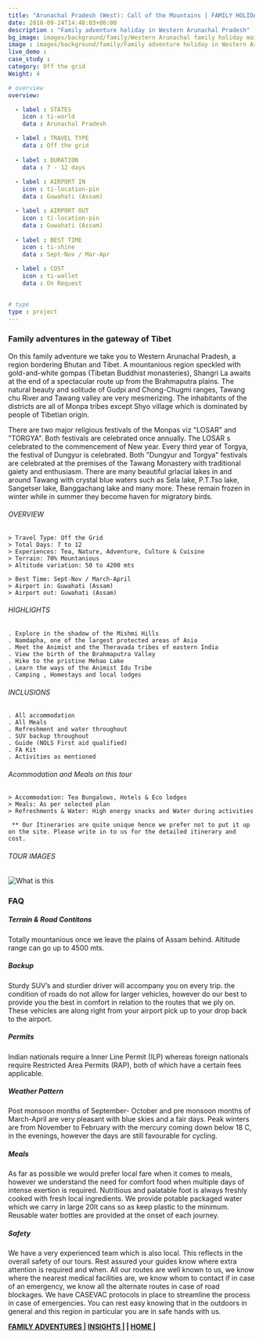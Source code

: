 ```yaml
---
title: "Arunachal Pradesh (West): Call of the Mountains | FAMILY HOLIDAY"
date: 2018-09-24T14:48:03+06:00
description : "Family adventure holiday in Western Arunachal Pradesh"
bg_image: images/background/family/Western Arunachal family holiday main.jpg
image : images/background/family/Family adventure holiday in Western Arunachal Pradesh.jpg
live_demo : 
case_study : 
category: Off the grid
Weight: 4

# overview
overview:

  - label : STATES
    icon : ti-world
    data : Arunachal Pradesh

  - label : TRAVEL TYPE
    data : Off the grid
    
  - label : DURATION
    data : 7 - 12 days
    
  - label : AIRPORT IN
    icon : ti-location-pin
    data : Guwahati (Assam)

  - label : AIRPORT OUT
    icon : ti-location-pin
    data : Guwahati (Assam)
    
  - label : BEST TIME
    icon : ti-shine
    data : Sept-Nov / Mar-Apr

  - label : COST
    icon : ti-wallet
    data : On Request


# type
type : project
---
```


### Family adventures in the gateway of Tibet

On this family adventure we take you to Western Arunachal Pradesh, a region bordering Bhutan and Tibet. A mountanious region speckled with gold-and-white gompas (Tibetan Buddhist monasteries), Shangri La  awaits at the end of a  spectacular route up from the Brahmaputra plains. The natural beauty and solitude of Gudpi and Chong-Chugmi ranges, Tawang chu River and Tawang valley are very mesmerizing. The inhabitants of the districts are all of Monpa tribes except Shyo village which is dominated by people of Tibetian origin.

There are two major religious festivals of the Monpas viz "LOSAR" and "TORGYA". Both festivals are celebrated once annually. The LOSAR s celebrated to the commencement of New year. Every third year of Torgya, the festival of Dungyur is celebrated. Both "Dungyur and Torgya" festivals are celebrated at the premises of the Tawang Monastery with traditional gaiety and enthusiasm. There are many beautiful grlacial lakes in and around Tawang with crystal blue waters such as Sela lake, P.T.Tso lake, Sangetser lake, Banggachang lake and many more. These remain frozen in winter while in summer they become haven for migratory birds.



###### OVERVIEW
```
> Travel Type: Off the Grid
> Total Days: 7 to 12
> Experiences: Tea, Nature, Adventure, Culture & Cuisine
> Terrain: 70% Mountanious
> Altitude variation: 50 to 4200 mts

> Best Time: Sept-Nov / March-April
> Airport in: Guwahati (Assam)
> Airport out: Guwahati (Assam)
```




###### HIGHLIGHTS
```
. Explore in the shadow of the Mishmi Hills
. Namdapha, one of the largest protected areas of Asia
. Meet the Animist and the Theravada tribes of eastern India
. View the birth of the Brahmaputra Valley
. Hike to the pristine Mehao Lake
. Learn the ways of the Animist Idu Tribe
. Camping , Homestays and local lodges
```

###### INCLUSIONS
```
. All accommodation
. All Meals
. Refreshment and water throughout
. SUV backup throughout
. Guide (NOLS First aid qualified)
. FA Kit
. Activities as mentioned
```
###### Acommodation and Meals on this tour
```
> Accommodation: Tea Bungalows, Hotels & Eco lodges
> Meals: As per selected plan
> Refreshments & Water: High energy snacks and Water during activities

```
``` ** Our Itineraries are quite unique hence we prefer not to put it up on the site. Please write in to us for the detailed itinerary and cost.```

###### TOUR IMAGES

![What is this](/images/background/family/tawangfamilytourgallery.jpg)

### FAQ


##### Terrain & Road Contitons

Totally mountanious once we leave the plains of Assam behind. Altitude range can go up to 4500 mts.

##### Backup
Sturdy SUV’s and sturdier driver will accompany you on every trip. the condition of roads do not allow for larger vehicles, however do our best to provide you the best in comfort in relation to the routes that we ply on. These vehicles are along right from your airport pick up to your drop back to the airport.

##### Permits
Indian nationals require a Inner Line Permit (ILP) whereas foreign nationals require Restricted Area Permits (RAP), both of which have a certain fees applicable.

##### Weather Pattern
Post monsoon months of September- October and pre monsoon months of March-April are very pleasant with blue skies and a fair days. Peak winters are from November to February with the mercury coming down below 18 C, in the evenings, however the days are still favourable for cycling.

##### Meals
As far as possible we would prefer local fare when it comes to meals, however we understand the need for comfort food when multiple days of intense exertion is required. Nutritious and palatable foot is always freshly cooked with fresh local ingredients. We provide potable packaged water which we carry in large 20lt cans so as keep plastic to the minimum. Reusable water bottles are provided at the onset of each journey.

##### Safety 
We have a very experienced team which is also local. This reflects in the overall safety of our tours. Rest assured your guides know where extra attention is required and when. All our routes are well known to us, we know where the nearest medical facilities are, we know whom to contact if in case of an emergency, we know all the alternate routes in case of road blockages. We have CASEVAC protocols in place to streamline the process in case of emergencies. You can rest easy knowing that in the outdoors in general and this region in particular you are in safe hands with us.

**[FAMILY ADVENTURES   ](https://www.northbynortheast.in/family/)       |  [INSIGHTS |](https://www.northbynortheast.in/insights/) |  [HOME |](https://www.northbynortheast.in/)**